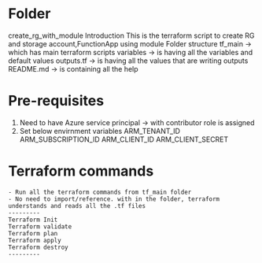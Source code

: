 # Folder
 create_rg_with_module
 Introduction
 This is the terraform script to create RG and storage account,FunctionApp using module
 Folder structure
 	tf_main -> which has main terraform scripts
	variables -> is having all the variables and default values
	outputs.tf -> is having all the values that are writing outputs
	README.md -> is containing all the help
# Pre-requisites
   1. Need to have Azure service principal -> with contributor role is assigned
   2. Set below envirnment variables
	    ARM_TENANT_ID
	    ARM_SUBSCRIPTION_ID
	    ARM_CLIENT_ID
	    ARM_CLIENT_SECRET
# Terraform commands
    - Run all the terraform commands from tf_main folder
    - No need to import/reference. with in the folder, terraform understands and reads all the .tf files
    ---------
    Terraform Init
    Terraform validate
    Terraform plan
    Terraform apply
    Terraform destroy
    ---------

